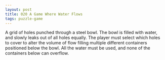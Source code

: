 ```yaml
---
layout: post
title: 020 A Game Where Water Flows
tags: puzzle-game
---
```

A grid of holes punched through a steel bowl. The bowl is filled with water, and slowly leaks out of all holes equally. The player must select which holes to cover to alter the volume of flow filling multiple different containers positioned below the bowl. All the water must be used, and none of the containers below can overflow.